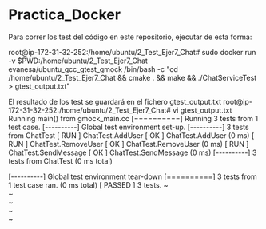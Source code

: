 # Practica_Docker

Para correr los test del código en este repositorio, ejecutar de esta forma:

root@ip-172-31-32-252:/home/ubuntu/2_Test_Ejer7_Chat# sudo docker run -v $PWD:/home/ubuntu/2_Test_Ejer7_Chat evanesa/ubuntu_gcc_gtest_gmock /bin/bash -c "cd /home/ubuntu/2_Test_Ejer7_Chat && cmake . && make && ./ChatServiceTest > gtest_output.txt"

El resultado de los test se guardará en el fichero gtest_output.txt
root@ip-172-31-32-252:/home/ubuntu/2_Test_Ejer7_Chat# vi gtest_output.txt
Running main() from gmock_main.cc
[==========] Running 3 tests from 1 test case.
[----------] Global test environment set-up.
[----------] 3 tests from ChatTest
[ RUN      ] ChatTest.AddUser
[       OK ] ChatTest.AddUser (0 ms)
[ RUN      ] ChatTest.RemoveUser
[       OK ] ChatTest.RemoveUser (0 ms)
[ RUN      ] ChatTest.SendMessage
[       OK ] ChatTest.SendMessage (0 ms)
[----------] 3 tests from ChatTest (0 ms total)

[----------] Global test environment tear-down
[==========] 3 tests from 1 test case ran. (0 ms total)
[  PASSED  ] 3 tests.
~                                                                                                                                                                                                            
~                                                                                                                                                                                                            
~                                                                                                                                                                                                            
~                                                                                                                                                                                                            
~                        
